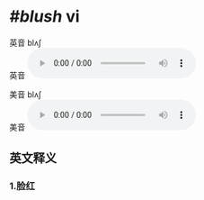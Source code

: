 # ***\#blush*** vi
英音 blʌʃ  
英音
<audio src="./media/blush1_AAC.aac" controls="controls"></audio>

美音 blʌʃ  
美音
<audio src="./media/blush2_AAC.aac" controls="controls"></audio>



  

英文释义
---
### 1.**脸红**  


